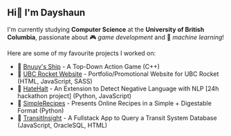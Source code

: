 ## **Hi👋 I'm Dayshaun**
I'm currently studying **Computer Science** at the **University of British Columbia**, passionate about 🎮 _game development_ and 🤖 _machine learning_!

Here are some of my favourite projects I worked on:
- 🐇 [Bnuuy's Ship](https://github.com/dayshaunlee/bnuuys-ship) - A Top-Down Action Game (C++)
- 🚀 [UBC Rocket Website](https://github.com/dayshaunlee/ubcrocket_website) - Portfolio/Promotional Website for UBC Rocket (HTML, JavaScript, SASS)
- 💬 [HateHalt](https://github.com/zeowang/HateHalt) - An Extension to Detect Negative Language with NLP [24h hackathon project] (Python, JavaScript)
- 🍳 [SimpleRecipes](https://github.com/dayshaunlee/simple-recipes) - Presents Online Recipes in a Simple + Digestable Format (Python)
- 🚄 [TransitInsight](https://github.com/dayshaunlee/transit-insight) - A Fullstack App to Query a Transit System Database (JavaScript, OracleSQL, HTML)
